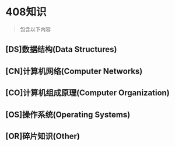 # 408知识
> 包含以下内容
## [DS]数据结构(Data Structures)
## [CN]计算机网络(Computer Networks)
## [CO]计算机组成原理(Computer Organization)
## [OS]操作系统(Operating Systems)
## [OR]碎片知识(Other)
